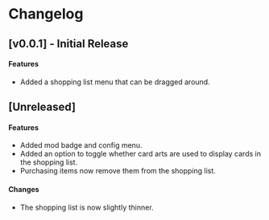 # Changelog

## [v0.0.1] - Initial Release

#### Features
* Added a shopping list menu that can be dragged around.

## [Unreleased]

#### Features

* Added mod badge and config menu.
* Added an option to toggle whether card arts are used to display cards in the shopping list.
* Purchasing items now remove them from the shopping list.

#### Changes

* The shopping list is now slightly thinner.